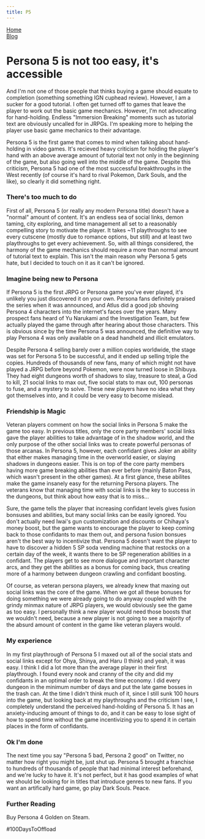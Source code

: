 ```yaml
---
title: P5
---
```


<head>
  <meta charset="UTF-8">
  <link rel="stylesheet" type="text/css" href="../style.css">
  <title>time to open blogs...</title>
  <link rel="shortcut icon" href="favicon.ico">
</head>
<div id="sitelinks">
  <a href="../index.html">Home</a><br>
  <a href="../blogindex.html">Blog</a>
</div>

# Persona 5 is not too easy, it's accessible  

And I'm not one of those people that thinks buying a game should equate to completion (something something IGN cuphead review). However, I am a sucker for a good tutorial. I often get turned off to games that leave the player to work out the basic game mechanics. However, I'm not advocating for hand-holding. Endless "Immersion Breaking" moments such as tutorial text are obviously uncalled for in JRPGs. I'm speaking more to helping the player use basic game mechanics to their advantage.  

Persona 5 is the first game that comes to mind when talking about hand-holding in video games. It's recieved heavy criticism for holding the player's hand with an above average amount of tutorial text not only in the beginning of the game, but also going well into the middle of the game. Despite this criticism, Persona 5 had one of the most successful breakthroughs in the West recently (of course it's hard to rival Pokemon, Dark Souls, and the like), so clearly it did something right.  

### There's too much to do  

First of all, Persona 5 (or really any modern Persona title) doesn't have a "normal" amount of content. It's an endless sea of social links, demon taming, city exploring, and time management all set to a reasonably compelling story to motivate the player. It takes ~11 playthroughs to see every cutscene (mostly due to romance options, but still) and at least two playthroughs to get every achievement. So, with all things considered, the harmony of the game mechanics should require a more than normal amount of tutorial text to explain.  This isn't the main reason why Persona 5 gets hate, but I decided to touch on it as it can't be ignored.  

### Imagine being new to Persona  

If Persona 5 is the first JRPG or Persona game you've ever played, it's unlikely you just discovered it on your own. Persona fans definitely praised the series when it was announced, and Atlus did a good job shoving Persona 4 characters into the internet's faces over the years. Many prospect fans heard of Yu Narukami and the Investigation Team, but few actually played the game through after hearing about those characters. This is obvious since by the time Persona 5 was announced, the definitive way to play Persona 4 was only available on a dead handheld and illicit emulators.  

Despite Persona 4 selling barely over a million copies worldwide, the stage was set for Persona 5 to be successful, and it ended up selling triple the copies. Hundreds of thousands of new fans, many of which might not have played a JRPG before beyond Pokemon, were now turned loose in Shibuya. They had eight dungeons worth of shadows to slay, treasure to steal, a God to kill, 21 social links to max out, five social stats to max out, 100 personas to fuse, and a mystery to solve. These new players have no idea what they got themselves into, and it could be very easy to become mislead.  

### Friendship is Magic  

Veteran players comment on how the social links in Persona 5 make the game too easy. In previous titles, only the core party members' social links gave the player abilities to take advantage of in the shadow world, and the only purpose of the other social links was to create powerful personas of those arcanas. In Persona 5, however, each confidant gives Joker an ability that either makes managing time in the overworld easier, or slaying shadows in dungeons easier. This is on top of the core party members having more game breaking abilities than ever before (mainly Baton Pass, which wasn't present in the other games). At a first glance, these abilites make the game insanely easy for the returning Persona players. The veterans know that managing time with social links is the key to success in the dungeons, but think about how easy that is to miss...  

Sure, the game tells the player that increasing confidant levels gives fusion bonsuses and abilities, but many social links can be easily ignored. You don't actually need Iwai's gun customization and discounts or Chihaya's money boost, but the game wants to encourage the player to keep coming back to those confidants to max them out, and persona fusion bonsues aren't the best way to incentivize that. Persona 5 doesn't want the player to have to discover a hidden 5 SP soda vending machine that restocks on a certain day of the week, it wants there to be SP regeneration abilities in a confidant. The players get to see more dialogue and important character arcs, and they get the abilities as a bonus for coming back, thus creating more of a harmony between dungeon crawling and confidant boosting.  

Of course, as veteran persona players, we already knew that maxing out social links was the core of the game. When we got all these bonuses for doing something we were already going to do anyway coupled with the grindy minmax nature of JRPG players, we would obviously see the game as too easy. I personally think a new player would need those boosts that we wouldn't need, because a new player is not going to see a majority of the absurd amount of content in the game like veteran players would.  

### My experience  

In my first playthrough of Persona 5 I maxed out all of the social stats and social links except for Ohya, Shinya, and Haru (I think) and yeah, it was easy. I think I did a lot more than the average player in their first playthrough. I found every nook and cranny of the city and did my confidants in an optimal order to break the time economy. I did every dungeon in the minimum number of days and put the late game bosses in the trash can. At the time I didn't think much of it, since I still sunk 100 hours into the game, but looking back at my playthroughs and the criticism I see, I completely understand the perceived hand-holding of Persona 5. It has an anxiety-inducing amount of things to do, and it can be easy to lose sight of how to spend time without the game incentivizing you to spend it in certain places in the form of confidants.   

### Ok I'm done  

The next time you say "Persona 5 bad, Persona 2 good" on Twitter, no matter how right you might be, just shut up. Persona 5 brought a franchise to hundreds of thousands of people that had minimal interest beforehand, and we're lucky to have it. It's not perfect, but it has good examples of what we should be looking for in titles that introduce genres to new fans.  If you want an artifically hard game, go play Dark Souls. Peace.  

### Further Reading  

Buy Persona 4 Golden on Steam.

#100DaysToOffload
